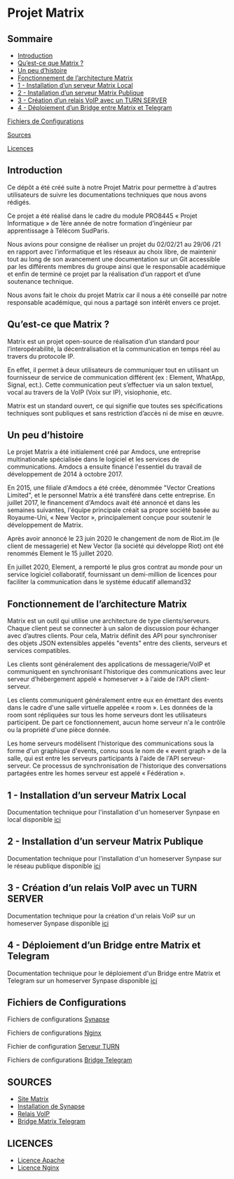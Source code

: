 # Projet Matrix

## Sommaire

-  [Introduction](#intro)
-  [Qu’est-ce que Matrix ?](#about)
-  [Un peu d’histoire](#story)
-  [Fonctionnement de l’architecture Matrix](#architecture)
-  [1 - Installation d’un serveur Matrix Local](#matrixlan)
-  [2 - Installation d’un serveur Matrix Publique](#matrixwan)
-  [3 - Création d’un relais VoIP avec un TURN SERVER](#voip)
-  [4 - Déploiement d’un Bridge entre Matrix et Telegram](#bridge)
  
[Fichiers de Configurations](#conf)

[Sources](#source)

[Licences](#license)

## Introduction <a id="intro"></a>

Ce dépôt a été créé suite à notre Projet Matrix pour permettre à d'autres utilisateurs de suivre les documentations techniques que nous avons rédigés.

Ce projet a été réalisé dans le cadre du module PRO8445 « Projet Informatique » de 1ère année de notre formation d’ingénieur par apprentissage à Télécom SudParis. 

Nous avions pour consigne de réaliser un projet du 02/02/21 au 29/06 /21 en rapport avec l’informatique et les réseaux au choix libre, de maintenir tout au long de son avancement une documentation sur un Git accessible par les différents membres du groupe ainsi que le responsable académique et enfin de terminé ce projet par la réalisation d’un rapport et d’une soutenance technique.

Nous avons fait le choix du projet Matrix car il nous a été conseillé par notre responsable académique, qui nous a partagé son intérêt envers ce projet. 

## Qu’est-ce que Matrix ? <a id="about"></a>

Matrix est un projet open-source de réalisation d’un standard pour l’interopérabilité, la décentralisation et la communication en temps réel au travers du protocole IP.

En effet, il permet à deux utilisateurs de communiquer tout en utilisant un fournisseur de service de communication différent (ex : Element, WhatApp, Signal, ect.). Cette communication peut s’effectuer via un salon textuel, vocal au travers de la VoIP (Voix sur IP), visiophonie, etc.

Matrix est un standard ouvert, ce qui signifie que toutes ses spécifications techniques sont publiques et sans restriction d’accès ni de mise en œuvre.

## Un peu d’histoire <a id="story"></a>

Le projet Matrix a été initialement créé par Amdocs, une entreprise multinationale spécialisée dans le logiciel et les services de communications. Amdocs a ensuite financé l'essentiel du travail de développement de 2014 à octobre 2017.

En 2015, une filiale d'Amdocs a été créée, dénommée "Vector Creations Limited", et le personnel Matrix a été transféré dans cette entreprise. En juillet 2017, le financement d'Amdocs avait été annoncé et dans les semaines suivantes, l'équipe principale créait sa propre société basée au Royaume-Uni, « New Vector », principalement conçue pour soutenir le développement de Matrix.

Après avoir annoncé le 23 juin 2020 le changement de nom de Riot.im (le client de messagerie) et New Vector (la société qui développe Riot) ont été renommés Element le 15 juillet 2020.

En juillet 2020, Element, a remporté le plus gros contrat au monde pour un service logiciel collaboratif, fournissant un demi-million de licences pour faciliter la communication dans le système éducatif allemand32

## Fonctionnement de l’architecture Matrix <a id="architecture"></a>

Matrix est un outil qui utilise une architecture de type clients/serveurs. Chaque client peut se connecter à un salon de discussion pour échanger avec d’autres clients. Pour cela, Matrix définit des API pour synchroniser des objets JSON extensibles appelés "events" entre des clients, serveurs et services compatibles.

Les clients sont généralement des applications de messagerie/VoIP et communiquent en synchronisant l'historique des communications avec leur serveur d’hébergement appelé « homeserver » à l'aide de l'API client-serveur.

Les clients communiquent généralement entre eux en émettant des events dans le cadre d'une salle virtuelle appelée « room ». Les données de la room sont répliquées sur tous les home serveurs dont les utilisateurs participent. De part ce fonctionnement, aucun home serveur n'a le contrôle ou la propriété d'une pièce donnée.

Les home serveurs modélisent l'historique des communications sous la forme d'un graphique d'events, connu sous le nom de « event graph » de la salle, qui est entre les serveurs participants à l'aide de l'API serveur-serveur. Ce processus de synchronisation de l'historique des conversations partagées entre les homes serveur est appelé « Fédération ».

## 1 - Installation d’un serveur Matrix Local <a id="matrixlan"></a>

Documentation technique pour l'installation d'un homeserver Synpase en local disponible [ici](Matrix_LAN.md)

## 2 - Installation d’un serveur Matrix Publique <a id="matrixwan"></a>

Documentation technique pour l'installation d'un homeserver Synpase sur le réseau publique disponible [ici](Matrix_Homeserver_Synapse.md)

## 3 - Création d’un relais VoIP avec un TURN SERVER <a id="voip"></a>

Documentation technique pour la création d'un relais VoiP sur un homeserver Synpase disponible [ici](Activation_webRTC.md)

## 4 - Déploiement d’un Bridge entre Matrix et Telegram <a id="bridge"></a>

Documentation technique pour le déploiement d'un Bridge entre Matrix et Telegram sur un homeserver Synpase disponible [ici](Bridge_Matrix_Telegram.md)

## Fichiers de Configurations <a id="conf"></a>

Fichiers de configurations [Synapse](etc/matrix-synapse)

Fichiers de configurations [Nginx](etc/nginx)

Fichier de configuration [Serveur TURN](etc/turnserver.conf)

Fichiers de configurations [Bridge Telegram](etc/matrix-synapse/matrix-telegram)

## SOURCES <a id="source"></a>

- [Site Matrix](https://matrix.org)
- [Installation de Synapse](https://www.natrius.eu/dokuwiki/doku.php?id=digital:server:matrixsynapse)
- [Relais VoIP](https://github.com/matrix-org/synapse/blob/develop/docs/turn-howto.md)
- [Bridge Matrix Telegram](https://docs.mau.fi/bridges/python/setup/index.html?bridge=telegram)

## LICENCES <a id="license"></a>

- [Licence Apache](LICENCE_APACHE.txt)
- [Licence Nginx](LICENCE_NGINX.txt)
